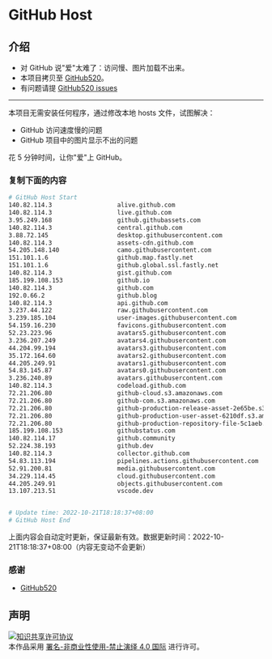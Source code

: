 # GitHub Host
## 介绍
- 对 GitHub 说"爱"太难了：访问慢、图片加载不出来。
- 本项目拷贝至 [GitHub520](https://github.com/521xueweihan/GitHub520)。
- 有问题请提 [GitHub520 issues](https://github.com/521xueweihan/GitHub520/issues/new)

---

本项目无需安装任何程序，通过修改本地 hosts 文件，试图解决：
- GitHub 访问速度慢的问题
- GitHub 项目中的图片显示不出的问题

花 5 分钟时间，让你"爱"上 GitHub。

### 复制下面的内容
```bash
# GitHub Host Start
140.82.114.3                  alive.github.com
140.82.114.3                  live.github.com
3.95.249.168                  github.githubassets.com
140.82.114.3                  central.github.com
3.88.72.145                   desktop.githubusercontent.com
140.82.114.3                  assets-cdn.github.com
54.205.148.140                camo.githubusercontent.com
151.101.1.6                   github.map.fastly.net
151.101.1.6                   github.global.ssl.fastly.net
140.82.114.3                  gist.github.com
185.199.108.153               github.io
140.82.114.3                  github.com
192.0.66.2                    github.blog
140.82.114.3                  api.github.com
3.237.44.122                  raw.githubusercontent.com
3.239.185.104                 user-images.githubusercontent.com
54.159.16.230                 favicons.githubusercontent.com
52.23.223.96                  avatars5.githubusercontent.com
3.236.207.249                 avatars4.githubusercontent.com
44.204.99.194                 avatars3.githubusercontent.com
35.172.164.60                 avatars2.githubusercontent.com
44.205.249.91                 avatars1.githubusercontent.com
54.83.145.87                  avatars0.githubusercontent.com
3.236.240.89                  avatars.githubusercontent.com
140.82.114.3                  codeload.github.com
72.21.206.80                  github-cloud.s3.amazonaws.com
72.21.206.80                  github-com.s3.amazonaws.com
72.21.206.80                  github-production-release-asset-2e65be.s3.amazonaws.com
72.21.206.80                  github-production-user-asset-6210df.s3.amazonaws.com
72.21.206.80                  github-production-repository-file-5c1aeb.s3.amazonaws.com
185.199.108.153               githubstatus.com
140.82.114.17                 github.community
52.224.38.193                 github.dev
140.82.114.3                  collector.github.com
54.83.113.194                 pipelines.actions.githubusercontent.com
52.91.200.81                  media.githubusercontent.com
34.229.114.45                 cloud.githubusercontent.com
44.205.249.91                 objects.githubusercontent.com
13.107.213.51                 vscode.dev


# Update time: 2022-10-21T18:18:37+08:00
# GitHub Host End

```
上面内容会自动定时更新，保证最新有效。数据更新时间：2022-10-21T18:18:37+08:00（内容无变动不会更新）

### 感谢

- [GitHub520](https://github.com/521xueweihan/GitHub520)

## 声明
<a rel="license" href="https://creativecommons.org/licenses/by-nc-nd/4.0/deed.zh"><img alt="知识共享许可协议" style="border-width: 0" src="https://licensebuttons.net/l/by-nc-nd/4.0/88x31.png"></a><br>本作品采用 <a rel="license" href="https://creativecommons.org/licenses/by-nc-nd/4.0/deed.zh">署名-非商业性使用-禁止演绎 4.0 国际</a> 进行许可。